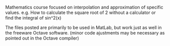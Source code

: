 Mathematics course focused on interpolation and approximation of specific values.
e.g. How to calculate the square root of 2 without a calculator or find the integral of sin^2(x)

The files posted are primarily to be used in MatLab, but work just as well in the freeware Octave software. 
(minor code ajustments may be necessary as pointed out in the Octave compiler)
